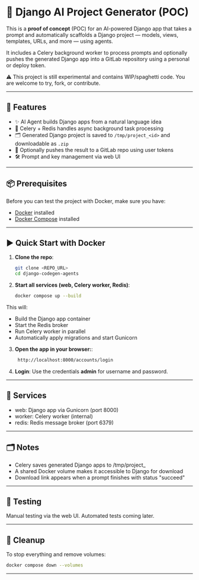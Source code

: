 # 🧠 Django AI Project Generator (POC)

This is a **proof of concept** (POC) for an AI-powered Django app that takes a prompt and automatically scaffolds a Django project — models, views, templates, URLs, and more — using agents.

It includes a Celery background worker to process prompts and optionally pushes the generated Django app into a GitLab repository using a personal or deploy token.

⚠️ This project is still experimental and contains WIP/spaghetti code. You are welcome to try, fork, or contribute.

---

## 🚀 Features

- ✨ AI Agent builds Django apps from a natural language idea
- 🔁 Celery + Redis handles async background task processing
- 🗂️ Generated Django project is saved to `/tmp/project_<id>` and downloadable as `.zip`
- 🚀 Optionally pushes the result to a GitLab repo using user tokens
- 🛠 Prompt and key management via web UI

---

## 📦 Prerequisites

Before you can test the project with Docker, make sure you have:

- [Docker](https://www.docker.com/) installed
- [Docker Compose](https://docs.docker.com/compose/install/) installed

---

## ▶️ Quick Start with Docker

1. **Clone the repo**:

   ```bash
   git clone <REPO_URL>
   cd django-codegen-agents
   ```

2. **Start all services (web, Celery worker, Redis)**:

   ```bash
   docker compose up --build
   ```

This will:
- Build the Django app container
- Start the Redis broker
- Run Celery worker in parallel
- Automatically apply migrations and start Gunicorn


3. **Open the app in your browser:**:
   ```bash
    http://localhost:8000/accounts/login
   ```

4. **Login**:
Use the credentials **admin** for username and password.
---

## 🧩 Services

- web: Django app via Gunicorn (port 8000)
- worker: Celery worker (internal)
- redis: Redis message broker (port 6379)

---

## 🗂 Notes

- Celery saves generated Django apps to /tmp/project_<id>
- A shared Docker volume makes it accessible to Django for download
- Download link appears when a prompt finishes with status "succeed"

---

## 🧪 Testing

Manual testing via the web UI. Automated tests coming later.

---

## 🧹 Cleanup

To stop everything and remove volumes:

   ```bash
   docker compose down --volumes
   ```

---
